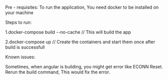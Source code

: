 Pre - requisites:
To run the application, You need docker to be installed on your machine

Steps to run:

1.docker-compose build --no-cache   // This will build the app

2.docker-compose up // Create the containers and start them once after build is successfull


Known issues:

Sometimes, when angular is building, you might get error like ECONN Reset.
Rerun the build command, This would fix the error.
